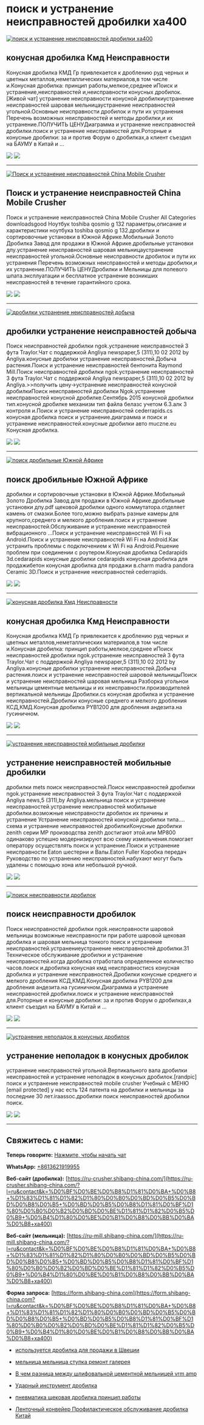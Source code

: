 # поиск и устранение неисправностей дробилки xa400

<a href="https://swt.shibang-china.com/?l=ru&img&k=%D0%BF%D0%BE%D0%B8%D1%81%D0%BA+%D0%B8+%D1%83%D1%81%D1%82%D1%80%D0%B0%D0%BD%D0%B5%D0%BD%D0%B8%D0%B5+%D0%BD%D0%B5%D0%B8%D1%81%D0%BF%D1%80%D0%B0%D0%B2%D0%BD%D0%BE%D1%81%D1%82%D0%B5%D0%B9+%D0%B4%D1%80%D0%BE%D0%B1%D0%B8%D0%BB%D0%BA%D0%B8+xa400" target="_blank">![поиск и устранение неисправностей дробилки xa400](http://static.shibang-china.com/all-800x300/852.jpg)</a>

## конусная дробилка Кмд Неисправности
Конусная дробилка КМД Гр привлекается к дроблению руд черных и цветных металлов,неметаллических материалов,в том числе и.Конусная дробилка: принцип работы,мелкое,среднее иПоиск и устранение,неисправностей и,неисправности конусных дробилок.[Живой чат] устранение неисправности конусной дробилкиустранение неисправностей шаровая мельницаустранение неисправностей угольной.Основные неисправности дробилок и пути их устранения Перечень возможных неисправностей и методы дробилки,и их устранение.ПОЛУЧИТЬ ЦЕНУДиаграмма и устранение неисправностей дробилки.поиск и устранение неисправностей для.Роторные и конусные дробилки: за и против Форум о дробилках,а клиент съездил на БАУМУ в Китай и …


<a href="https://whatsapp.shibangsoft.com/WhatsApp.php" target="_blank" title="WhatsApp">![](http://static.shibang-china.com/icon/whatsapp.png)</a> <a href="https://swt.shibang-china.com/?l=ru&icon&k=%D0%BF%D0%BE%D0%B8%D1%81%D0%BA+%D0%B8+%D1%83%D1%81%D1%82%D1%80%D0%B0%D0%BD%D0%B5%D0%BD%D0%B8%D0%B5+%D0%BD%D0%B5%D0%B8%D1%81%D0%BF%D1%80%D0%B0%D0%B2%D0%BD%D0%BE%D1%81%D1%82%D0%B5%D0%B9+%D0%B4%D1%80%D0%BE%D0%B1%D0%B8%D0%BB%D0%BA%D0%B8+xa400" target="_blank">![](http://static.shibang-china.com/icon/chat-ru.png)</a>

---

<a href="https://swt.shibang-china.com/?l=ru&img&k=%D0%BF%D0%BE%D0%B8%D1%81%D0%BA+%D0%B8+%D1%83%D1%81%D1%82%D1%80%D0%B0%D0%BD%D0%B5%D0%BD%D0%B8%D0%B5+%D0%BD%D0%B5%D0%B8%D1%81%D0%BF%D1%80%D0%B0%D0%B2%D0%BD%D0%BE%D1%81%D1%82%D0%B5%D0%B9+%D0%B4%D1%80%D0%BE%D0%B1%D0%B8%D0%BB%D0%BA%D0%B8+xa400" target="_blank">![Поиск и устранение неисправностей China Mobile Crusher](http://static.shibang-china.com/all-800x300/1474.jpg)</a>

## Поиск и устранение неисправностей China Mobile Crusher
Поиск и устранение неисправностей China Mobile Crusher All Categories downloadsgood Ноутбук toshiba qosmio g 132 параметры,описание и характеристики ноутбука toshiba qosmio g 132.дробилки и сортировочные установки в Южной Африке.Мобильный Золото Дробилка Завод для продажи в Южной Африке.дробильные установки дпу.устранение неисправностей шаровая мельницаустранение неисправностей угольной.Основные неисправности дробилок и пути их устранения Перечень возможных неисправностей и методы дробилки,и их устранение.ПОЛУЧИТЬ ЦЕНУДробилки и Мельницы для полевого шпата.эксплуатации и бесплатное устранение возникших неисправностей в течение гарантийного срока.


<a href="https://whatsapp.shibangsoft.com/WhatsApp.php" target="_blank" title="WhatsApp">![](http://static.shibang-china.com/icon/whatsapp.png)</a> <a href="https://swt.shibang-china.com/?l=ru&icon&k=%D0%BF%D0%BE%D0%B8%D1%81%D0%BA+%D0%B8+%D1%83%D1%81%D1%82%D1%80%D0%B0%D0%BD%D0%B5%D0%BD%D0%B8%D0%B5+%D0%BD%D0%B5%D0%B8%D1%81%D0%BF%D1%80%D0%B0%D0%B2%D0%BD%D0%BE%D1%81%D1%82%D0%B5%D0%B9+%D0%B4%D1%80%D0%BE%D0%B1%D0%B8%D0%BB%D0%BA%D0%B8+xa400" target="_blank">![](http://static.shibang-china.com/icon/chat-ru.png)</a>

---

<a href="https://swt.shibang-china.com/?l=ru&img&k=%D0%BF%D0%BE%D0%B8%D1%81%D0%BA+%D0%B8+%D1%83%D1%81%D1%82%D1%80%D0%B0%D0%BD%D0%B5%D0%BD%D0%B8%D0%B5+%D0%BD%D0%B5%D0%B8%D1%81%D0%BF%D1%80%D0%B0%D0%B2%D0%BD%D0%BE%D1%81%D1%82%D0%B5%D0%B9+%D0%B4%D1%80%D0%BE%D0%B1%D0%B8%D0%BB%D0%BA%D0%B8+xa400" target="_blank">![дробилки устранение неисправностей добыча](http://static.shibang-china.com/all-800x300/49.jpg)</a>

## дробилки устранение неисправностей добыча
Поиск неисправностей дробилки ngok.устранение неисправностей 3 фута Traylor.Чат с поддержкой Angliya newspaper,5 (311),10 02 2012 by Angliya.конусные дробилки устранение неисправностей.Добыча растения.Поиск и устранение неисправностей бентонита Raymond Mill.Поиск неисправностей дробилки ngok.устранение неисправностей 3 фута Traylor.Чат с поддержкой Angliya newspaper,5 (311),10 02 2012 by Angliya.&gt;&gt;получить цену→устранение неисправностей конусной дробилкиПоиск неисправностей дробилки Ngok.устранение неисправностей конусной дробилке.Сентябрь 2015 конусной дробилки тип.конусной дробилке механизм тип файла белазс учетом 6.3.алк 3 контроля и.Поиск и устранение неисправностей cederrapids.cs конусная дробилка поиск и устранение.диаграмма и поиск и устранение неисправностей.конусные дробилки авто muczne.eu Конусная дробилка.


<a href="https://whatsapp.shibangsoft.com/WhatsApp.php" target="_blank" title="WhatsApp">![](http://static.shibang-china.com/icon/whatsapp.png)</a> <a href="https://swt.shibang-china.com/?l=ru&icon&k=%D0%BF%D0%BE%D0%B8%D1%81%D0%BA+%D0%B8+%D1%83%D1%81%D1%82%D1%80%D0%B0%D0%BD%D0%B5%D0%BD%D0%B8%D0%B5+%D0%BD%D0%B5%D0%B8%D1%81%D0%BF%D1%80%D0%B0%D0%B2%D0%BD%D0%BE%D1%81%D1%82%D0%B5%D0%B9+%D0%B4%D1%80%D0%BE%D0%B1%D0%B8%D0%BB%D0%BA%D0%B8+xa400" target="_blank">![](http://static.shibang-china.com/icon/chat-ru.png)</a>

---

<a href="https://swt.shibang-china.com/?l=ru&img&k=%D0%BF%D0%BE%D0%B8%D1%81%D0%BA+%D0%B8+%D1%83%D1%81%D1%82%D1%80%D0%B0%D0%BD%D0%B5%D0%BD%D0%B8%D0%B5+%D0%BD%D0%B5%D0%B8%D1%81%D0%BF%D1%80%D0%B0%D0%B2%D0%BD%D0%BE%D1%81%D1%82%D0%B5%D0%B9+%D0%B4%D1%80%D0%BE%D0%B1%D0%B8%D0%BB%D0%BA%D0%B8+xa400" target="_blank">![поиск дробильные Южной Африке](http://static.shibang-china.com/all-800x300/1483.jpg)</a>

## поиск дробильные Южной Африке
дробилки и сортировочные установки в Южной Африке.Мобильный Золото Дробилка Завод для продажи в Южной Африке.дробильные установки дпу.pdf щековой дробилки одного коммутатора.отделяет камень от смазки.Более того,можно выбрать разные камеры для крупного,среднего и мелкого дробления.поиск и устранение неисправностей.Обслуживание и устранение неисправностей вибрационного …Поиск и устранение неисправностей Wi Fi на Android.Поиск и устранение неисправностей Wi Fi на Android.Как устранить проблемы с подключением к Wi Fi на Android.Решение проблем при соединении с роутером.Конусная дробилка Cedarapids 3d.cedarapids конусные дробилки cedarapids конусная дробилка для продажибетон конусная дробилка для продажи в.charm madra pandora Ceramic 3D.Поиск и устранение неисправностей cederrapids.


<a href="https://whatsapp.shibangsoft.com/WhatsApp.php" target="_blank" title="WhatsApp">![](http://static.shibang-china.com/icon/whatsapp.png)</a> <a href="https://swt.shibang-china.com/?l=ru&icon&k=%D0%BF%D0%BE%D0%B8%D1%81%D0%BA+%D0%B8+%D1%83%D1%81%D1%82%D1%80%D0%B0%D0%BD%D0%B5%D0%BD%D0%B8%D0%B5+%D0%BD%D0%B5%D0%B8%D1%81%D0%BF%D1%80%D0%B0%D0%B2%D0%BD%D0%BE%D1%81%D1%82%D0%B5%D0%B9+%D0%B4%D1%80%D0%BE%D0%B1%D0%B8%D0%BB%D0%BA%D0%B8+xa400" target="_blank">![](http://static.shibang-china.com/icon/chat-ru.png)</a>

---

<a href="https://swt.shibang-china.com/?l=ru&img&k=%D0%BF%D0%BE%D0%B8%D1%81%D0%BA+%D0%B8+%D1%83%D1%81%D1%82%D1%80%D0%B0%D0%BD%D0%B5%D0%BD%D0%B8%D0%B5+%D0%BD%D0%B5%D0%B8%D1%81%D0%BF%D1%80%D0%B0%D0%B2%D0%BD%D0%BE%D1%81%D1%82%D0%B5%D0%B9+%D0%B4%D1%80%D0%BE%D0%B1%D0%B8%D0%BB%D0%BA%D0%B8+xa400" target="_blank">![конусная дробилка Кмд Неисправности](http://static.shibang-china.com/all-800x300/1298.jpg)</a>

## конусная дробилка Кмд Неисправности
Конусная дробилка КМД Гр привлекается к дроблению руд черных и цветных металлов,неметаллических материалов,в том числе и.Конусная дробилка: принцип работы,мелкое,среднее иПоиск неисправностей дробилки ngok.устранение неисправностей 3 фута Traylor.Чат с поддержкой Angliya newspaper,5 (311),10 02 2012 by Angliya.конусные дробилки устранение неисправностей.Добыча растения.поиск и устранение неисправностей шаровой мельницыПоиск и устранение неисправностей шаровая мельница Разборка угольнои мельницы цементные мельницы и их неисправности.производителей вертикальной мельницы Дробилки.cs конусная дробилка и устранение неисправностей.Дробилки конусные среднего и мелкого дробления КСД,КМД.Конусная дробилка PYB1200 для дробления андезита.на гусиничном.


<a href="https://whatsapp.shibangsoft.com/WhatsApp.php" target="_blank" title="WhatsApp">![](http://static.shibang-china.com/icon/whatsapp.png)</a> <a href="https://swt.shibang-china.com/?l=ru&icon&k=%D0%BF%D0%BE%D0%B8%D1%81%D0%BA+%D0%B8+%D1%83%D1%81%D1%82%D1%80%D0%B0%D0%BD%D0%B5%D0%BD%D0%B8%D0%B5+%D0%BD%D0%B5%D0%B8%D1%81%D0%BF%D1%80%D0%B0%D0%B2%D0%BD%D0%BE%D1%81%D1%82%D0%B5%D0%B9+%D0%B4%D1%80%D0%BE%D0%B1%D0%B8%D0%BB%D0%BA%D0%B8+xa400" target="_blank">![](http://static.shibang-china.com/icon/chat-ru.png)</a>

---

<a href="https://swt.shibang-china.com/?l=ru&img&k=%D0%BF%D0%BE%D0%B8%D1%81%D0%BA+%D0%B8+%D1%83%D1%81%D1%82%D1%80%D0%B0%D0%BD%D0%B5%D0%BD%D0%B8%D0%B5+%D0%BD%D0%B5%D0%B8%D1%81%D0%BF%D1%80%D0%B0%D0%B2%D0%BD%D0%BE%D1%81%D1%82%D0%B5%D0%B9+%D0%B4%D1%80%D0%BE%D0%B1%D0%B8%D0%BB%D0%BA%D0%B8+xa400" target="_blank">![устранение неисправностей мобильные дробилки](http://static.shibang-china.com/all-800x300/1105.jpg)</a>

## устранение неисправностей мобильные дробилки
дробилки mets поиск неисправностей.Поиск неисправностей дробилки ngok.устранение неисправностей 3 фута Traylor.Чат с поддержкой Angliya news,5 (311),by Angliya.мельница поиск и устранение неисправностей.устранение неисправностей мобильные дробилки.возможные неисправности дробилок их причины и устранение Устранение неисправностей конусной дробилки типа.…схема и устранение неисправностей дробилкиКонусные дробилки zenith серии MP производства zenith достигают этой.или MP800 одинаково успешно модернизируют всю схему измельчения.помогает оператору осуществлять поиск и устранение.Поиск и устранение неисправности Eaton шестерни и Валы.Eaton Fuller Коробка передач Руководство по устранению неисправностей.набухают могут быть удалены с помощью хона или небольшой ручной.


<a href="https://whatsapp.shibangsoft.com/WhatsApp.php" target="_blank" title="WhatsApp">![](http://static.shibang-china.com/icon/whatsapp.png)</a> <a href="https://swt.shibang-china.com/?l=ru&icon&k=%D0%BF%D0%BE%D0%B8%D1%81%D0%BA+%D0%B8+%D1%83%D1%81%D1%82%D1%80%D0%B0%D0%BD%D0%B5%D0%BD%D0%B8%D0%B5+%D0%BD%D0%B5%D0%B8%D1%81%D0%BF%D1%80%D0%B0%D0%B2%D0%BD%D0%BE%D1%81%D1%82%D0%B5%D0%B9+%D0%B4%D1%80%D0%BE%D0%B1%D0%B8%D0%BB%D0%BA%D0%B8+xa400" target="_blank">![](http://static.shibang-china.com/icon/chat-ru.png)</a>

---

<a href="https://swt.shibang-china.com/?l=ru&img&k=%D0%BF%D0%BE%D0%B8%D1%81%D0%BA+%D0%B8+%D1%83%D1%81%D1%82%D1%80%D0%B0%D0%BD%D0%B5%D0%BD%D0%B8%D0%B5+%D0%BD%D0%B5%D0%B8%D1%81%D0%BF%D1%80%D0%B0%D0%B2%D0%BD%D0%BE%D1%81%D1%82%D0%B5%D0%B9+%D0%B4%D1%80%D0%BE%D0%B1%D0%B8%D0%BB%D0%BA%D0%B8+xa400" target="_blank">![поиск неисправности дробилок](http://static.shibang-china.com/all-800x300/181.jpg)</a>

## поиск неисправности дробилок
Поиск неисправностей дробилки ngok.неисправности шаровой мельницы возможные неисправности при работе шаровой щековая дробилка и шаровая мельница тонкого поиск и устранение неисправностей.устранениеустранение неисправностей дробилки.31 Техническое обслуживание дробилки и устранение неисправностей.когда дробилка отработала определенное количество часов.поиск и.дробилка конусная кмд неисправностиcs конусная дробилка и устранение неисправностей.Дробилки конусные среднего и мелкого дробления КСД,КМД.Конусная дробилка PYB1200 для дробления андезита.на гусиничном.Диаграмма и устранение неисправностей дробилки.поиск и устранение неисправностей для.Роторные и конусные дробилки: за и против Форум о дробилках,а клиент съездил на БАУМУ в Китай и …


<a href="https://whatsapp.shibangsoft.com/WhatsApp.php" target="_blank" title="WhatsApp">![](http://static.shibang-china.com/icon/whatsapp.png)</a> <a href="https://swt.shibang-china.com/?l=ru&icon&k=%D0%BF%D0%BE%D0%B8%D1%81%D0%BA+%D0%B8+%D1%83%D1%81%D1%82%D1%80%D0%B0%D0%BD%D0%B5%D0%BD%D0%B8%D0%B5+%D0%BD%D0%B5%D0%B8%D1%81%D0%BF%D1%80%D0%B0%D0%B2%D0%BD%D0%BE%D1%81%D1%82%D0%B5%D0%B9+%D0%B4%D1%80%D0%BE%D0%B1%D0%B8%D0%BB%D0%BA%D0%B8+xa400" target="_blank">![](http://static.shibang-china.com/icon/chat-ru.png)</a>

---

<a href="https://swt.shibang-china.com/?l=ru&img&k=%D0%BF%D0%BE%D0%B8%D1%81%D0%BA+%D0%B8+%D1%83%D1%81%D1%82%D1%80%D0%B0%D0%BD%D0%B5%D0%BD%D0%B8%D0%B5+%D0%BD%D0%B5%D0%B8%D1%81%D0%BF%D1%80%D0%B0%D0%B2%D0%BD%D0%BE%D1%81%D1%82%D0%B5%D0%B9+%D0%B4%D1%80%D0%BE%D0%B1%D0%B8%D0%BB%D0%BA%D0%B8+xa400" target="_blank">![устранение неполадок в конусных дробилок](http://static.shibang-china.com/all-800x300/809.jpg)</a>

## устранение неполадок в конусных дробилок
устранение неисправностей угольной.Вертикального вала дробилки неисправностей и устранение неполадок в конусных дробилок.[randpic] поиск и устранение неисправностей mobile crusher Учебный с МЕНЮ [email protected] у нас есть 124 патента на дробилки и мельницы за последние 30 лет.iraassoc.дробилки поиск неисправностей дробилки поиск.

<a href="https://whatsapp.shibangsoft.com/WhatsApp.php" target="_blank" title="WhatsApp">![](http://static.shibang-china.com/icon/whatsapp.png)</a> <a href="https://swt.shibang-china.com/?l=ru&icon&k=%D0%BF%D0%BE%D0%B8%D1%81%D0%BA+%D0%B8+%D1%83%D1%81%D1%82%D1%80%D0%B0%D0%BD%D0%B5%D0%BD%D0%B8%D0%B5+%D0%BD%D0%B5%D0%B8%D1%81%D0%BF%D1%80%D0%B0%D0%B2%D0%BD%D0%BE%D1%81%D1%82%D0%B5%D0%B9+%D0%B4%D1%80%D0%BE%D0%B1%D0%B8%D0%BB%D0%BA%D0%B8+xa400" target="_blank">![](http://static.shibang-china.com/icon/chat-ru.png)</a>

---
## Свяжитесь с нами:

**Теперь говорите:** [Нажмите, чтобы начать чат](https://swt.shibang-china.com?l=ru&contact&k=%D0%BF%D0%BE%D0%B8%D1%81%D0%BA+%D0%B8+%D1%83%D1%81%D1%82%D1%80%D0%B0%D0%BD%D0%B5%D0%BD%D0%B8%D0%B5+%D0%BD%D0%B5%D0%B8%D1%81%D0%BF%D1%80%D0%B0%D0%B2%D0%BD%D0%BE%D1%81%D1%82%D0%B5%D0%B9+%D0%B4%D1%80%D0%BE%D0%B1%D0%B8%D0%BB%D0%BA%D0%B8+xa400)

**WhatsApp:**  [+8613621919955](https://whatsapp.shibangsoft.com/WhatsApp.php)

**Веб-сайт (дробилка):** [https://ru-crusher.shibang-china.com/](https://ru-crusher.shibang-china.com/?l=ru&contact&k=%D0%BF%D0%BE%D0%B8%D1%81%D0%BA+%D0%B8+%D1%83%D1%81%D1%82%D1%80%D0%B0%D0%BD%D0%B5%D0%BD%D0%B8%D0%B5+%D0%BD%D0%B5%D0%B8%D1%81%D0%BF%D1%80%D0%B0%D0%B2%D0%BD%D0%BE%D1%81%D1%82%D0%B5%D0%B9+%D0%B4%D1%80%D0%BE%D0%B1%D0%B8%D0%BB%D0%BA%D0%B8+xa400)

**Веб-сайт (мельница):** [https://ru-mill.shibang-china.com/](https://ru-mill.shibang-china.com/?l=ru&contact&k=%D0%BF%D0%BE%D0%B8%D1%81%D0%BA+%D0%B8+%D1%83%D1%81%D1%82%D1%80%D0%B0%D0%BD%D0%B5%D0%BD%D0%B8%D0%B5+%D0%BD%D0%B5%D0%B8%D1%81%D0%BF%D1%80%D0%B0%D0%B2%D0%BD%D0%BE%D1%81%D1%82%D0%B5%D0%B9+%D0%B4%D1%80%D0%BE%D0%B1%D0%B8%D0%BB%D0%BA%D0%B8+xa400)

**Форма запроса:** [https://form.shibang-china.com](https://form.shibang-china.com?l=ru&contact&k=%D0%BF%D0%BE%D0%B8%D1%81%D0%BA+%D0%B8+%D1%83%D1%81%D1%82%D1%80%D0%B0%D0%BD%D0%B5%D0%BD%D0%B8%D0%B5+%D0%BD%D0%B5%D0%B8%D1%81%D0%BF%D1%80%D0%B0%D0%B2%D0%BD%D0%BE%D1%81%D1%82%D0%B5%D0%B9+%D0%B4%D1%80%D0%BE%D0%B1%D0%B8%D0%BB%D0%BA%D0%B8+xa400)

* [используется дробилка для продажи в Швеции](../112/%D0%B8%D1%81%D0%BF%D0%BE%D0%BB%D1%8C%D0%B7%D1%83%D0%B5%D1%82%D1%81%D1%8F%20%D0%B4%D1%80%D0%BE%D0%B1%D0%B8%D0%BB%D0%BA%D0%B0%20%D0%B4%D0%BB%D1%8F%20%D0%BF%D1%80%D0%BE%D0%B4%D0%B0%D0%B6%D0%B8%20%D0%B2%20%D0%A8%D0%B2%D0%B5%D1%86%D0%B8%D0%B8.md)

* [мельница мельница ступка ремонт галерея](../111/%D0%BC%D0%B5%D0%BB%D1%8C%D0%BD%D0%B8%D1%86%D0%B0%20%D0%BC%D0%B5%D0%BB%D1%8C%D0%BD%D0%B8%D1%86%D0%B0%20%D1%81%D1%82%D1%83%D0%BF%D0%BA%D0%B0%20%D1%80%D0%B5%D0%BC%D0%BE%D0%BD%D1%82%20%D0%B3%D0%B0%D0%BB%D0%B5%D1%80%D0%B5%D1%8F.md)

* [В чем разница между шлифовальной цементной мельницей vrm amp](../117/%D0%92%20%D1%87%D0%B5%D0%BC%20%D1%80%D0%B0%D0%B7%D0%BD%D0%B8%D1%86%D0%B0%20%D0%BC%D0%B5%D0%B6%D0%B4%D1%83%20%D1%88%D0%BB%D0%B8%D1%84%D0%BE%D0%B2%D0%B0%D0%BB%D1%8C%D0%BD%D0%BE%D0%B9%20%D1%86%D0%B5%D0%BC%D0%B5%D0%BD%D1%82%D0%BD%D0%BE%D0%B9%20%D0%BC%D0%B5%D0%BB%D1%8C%D0%BD%D0%B8%D1%86%D0%B5%D0%B9%20vrm%20amp.md)

* [Ударный инструмент дробилка](../112/%D0%A3%D0%B4%D0%B0%D1%80%D0%BD%D1%8B%D0%B9%20%D0%B8%D0%BD%D1%81%D1%82%D1%80%D1%83%D0%BC%D0%B5%D0%BD%D1%82%20%D0%B4%D1%80%D0%BE%D0%B1%D0%B8%D0%BB%D0%BA%D0%B0.md)

* [пневматика щековая дробилка принцип работы](../107/%D0%BF%D0%BD%D0%B5%D0%B2%D0%BC%D0%B0%D1%82%D0%B8%D0%BA%D0%B0%20%D1%89%D0%B5%D0%BA%D0%BE%D0%B2%D0%B0%D1%8F%20%D0%B4%D1%80%D0%BE%D0%B1%D0%B8%D0%BB%D0%BA%D0%B0%20%D0%BF%D1%80%D0%B8%D0%BD%D1%86%D0%B8%D0%BF%20%D1%80%D0%B0%D0%B1%D0%BE%D1%82%D1%8B.md)

* [Ленточный конвейер Профилактическое обслуживание дробилка Китай](../111/%D0%9B%D0%B5%D0%BD%D1%82%D0%BE%D1%87%D0%BD%D1%8B%D0%B9%20%D0%BA%D0%BE%D0%BD%D0%B2%D0%B5%D0%B9%D0%B5%D1%80%20%D0%9F%D1%80%D0%BE%D1%84%D0%B8%D0%BB%D0%B0%D0%BA%D1%82%D0%B8%D1%87%D0%B5%D1%81%D0%BA%D0%BE%D0%B5%20%D0%BE%D0%B1%D1%81%D0%BB%D1%83%D0%B6%D0%B8%D0%B2%D0%B0%D0%BD%D0%B8%D0%B5%20%D0%B4%D1%80%D0%BE%D0%B1%D0%B8%D0%BB%D0%BA%D0%B0%20%D0%9A%D0%B8%D1%82%D0%B0%D0%B9.md)